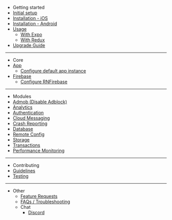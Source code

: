 - Getting started
 - [Initial setup](/initial-setup)
 - [Installation - iOS](/installation-ios)
 - [Installation - Android](/installation-android)
 - [Usage](/usage)
   - [With Expo](/faq/expo)
   - [With Redux](/redux)
 - [Upgrade Guide](/migration-guide)

---

- Core
 - [App](/core/app)
   - [Configure default app instance](/core/config-default-app)
 - [Firebase](/core/firebase)
    - [Configure RNFirebase](/core/config-rnfirebase)

---

- Modules
 - [Admob (Disable Adblock)](/modules/admob)
 - [Analytics](/modules/analytics)
 - [Authentication](/modules/authentication)
 - [Cloud Messaging](/modules/cloud-messaging)
 - [Crash Reporting](/modules/crash)
 - [Database](/modules/database)
 - [Remote Config](/modules/config)
 - [Storage](/modules/storage)
 - [Transactions](/modules/transactions)
 - [Performance Monitoring](/modules/perf)

---

- Contributing
 - [Guidelines](/contributing/guidelines)
 - [Testing](/contributing/testing)

---

- Other
  - [Feature Requests](https://react-native-firebase.canny.io/feature-requests)
  - [FAQs / Troubleshooting](/faqs)
  - Chat
    - [Discord](https://discord.gg/t6bdqMs)

